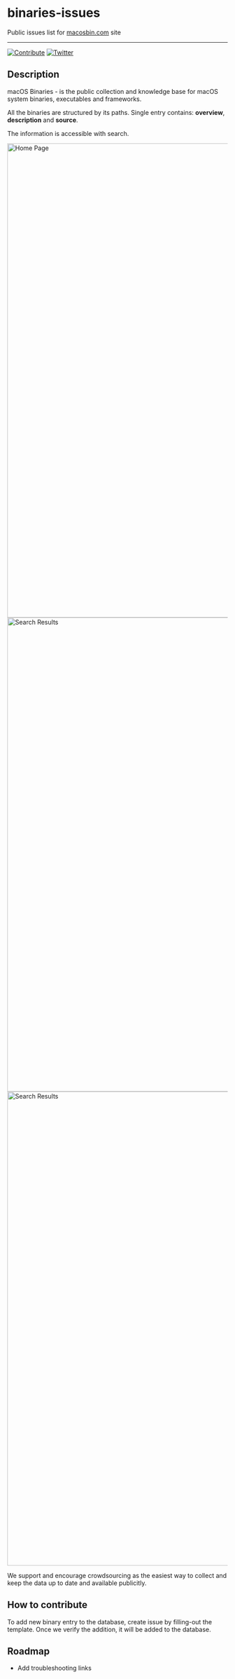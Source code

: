 # binaries-issues
Public issues list for [macosbin.com](https://macosbin.com) site

___

[![Contribute](https://img.shields.io/static/v1?label=Contribute&message=Create%20Issue&color=3876D3)](https://twitter.com/MacPaw)
[![Twitter](https://img.shields.io/static/v1?label=Twitter&message=@MacPaw&color=CA1F67)](https://twitter.com/MacPaw)

## Description

macOS Binaries - is the public collection and knowledge base for macOS system binaries, executables and frameworks. 

All the binaries are structured by its paths. 
Single entry contains: **overview**, **description** and **source**.

The information is accessible with search.

<img width="1082" alt="Home Page" src="https://user-images.githubusercontent.com/1411778/214269502-e9a104d4-3206-413d-a418-3ebb0d8464a6.png">
<img width="1082" alt="Search Results" src="https://user-images.githubusercontent.com/1411778/214270913-95a3994b-6ea5-4f49-8ff5-bcd4b29c63ac.png">
<img width="1082" alt="Search Results" src="https://user-images.githubusercontent.com/1411778/214270898-0b0420f6-d2ca-4aca-91b2-624a69ff7876.png">

We support and encourage crowdsourcing as the easiest way to collect and keep the data up to date and available publicitly. 

## How to contribute

To add new binary entry to the database, create issue by filling-out the template. Once we verify the addition, it will be added to the database. 

## Roadmap

* Add troubleshooting links
